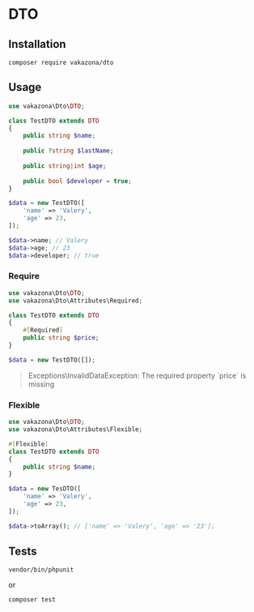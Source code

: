 # DTO

## Installation

```
composer require vakazona/dto
```

## Usage

```php
use vakazona\Dto\DTO;

class TestDTO extends DTO
{
    public string $name;
    
    public ?string $lastName;
    
    public string|int $age;
    
    public bool $developer = true;
}

$data = new TestDTO([
    'name' => 'Valery',
    'age' => 23,
]);

$data->name; // Valery
$data->age; // 23
$data->developer; // true
```

### Require

```php
use vakazona\Dto\DTO;
use vakazona\Dto\Attributes\Required;

class TestDTO extends DTO
{
    #[Required]
    public string $price;
}

$data = new TestDTO([]);
```

> Exceptions\InvalidDataException: The required property \`price\` is missing

### Flexible

```php
use vakazona\Dto\DTO;
use vakazona\Dto\Attributes\Flexible;

#[Flexible]
class TestDTO extends DTO
{
    public string $name;
}

$data = new TesDTO([
    'name' => 'Valery',
    'age' => 23,
]);

$data->toArray(); // ['name' => 'Valery', 'age' => '23'];
```
## Tests
```
vendor/bin/phpunit
```
or
```
composer test
```